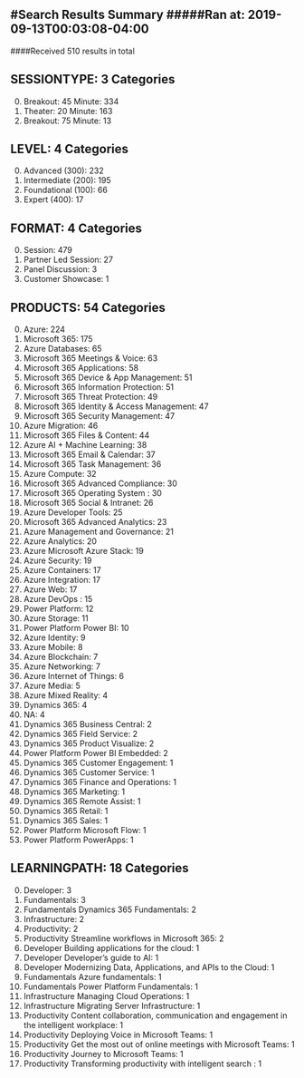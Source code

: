 #Search Results Summary
#####Ran at: 2019-09-13T00:03:08-04:00
-----------------------
####Received 510 results in total

SESSIONTYPE: 3 Categories
-------------------------
0. Breakout: 45 Minute: 334
1. Theater: 20 Minute: 163
2. Breakout: 75 Minute: 13

LEVEL: 4 Categories
-------------------
0. Advanced (300): 232
1. Intermediate (200): 195
2. Foundational (100): 66
3. Expert (400): 17

FORMAT: 4 Categories
--------------------
0. Session: 479
1. Partner Led Session: 27
2. Panel Discussion: 3
3. Customer Showcase: 1

PRODUCTS: 54 Categories
-----------------------
0. Azure: 224
1. Microsoft 365: 175
2. Azure	Databases: 65
3. Microsoft 365	Meetings & Voice: 63
4. Microsoft 365	Applications: 58
5. Microsoft 365	Device & App Management: 51
6. Microsoft 365	Information Protection: 51
7. Microsoft 365	Threat Protection: 49
8. Microsoft 365	Identity & Access Management: 47
9. Microsoft 365	Security Management: 47
10. Azure	Migration: 46
11. Microsoft 365	Files & Content: 44
12. Azure	AI + Machine Learning: 38
13. Microsoft 365	Email & Calendar: 37
14. Microsoft 365	Task Management: 36
15. Azure	Compute: 32
16. Microsoft 365	Advanced Compliance: 30
17. Microsoft 365	Operating System : 30
18. Microsoft 365	Social & Intranet: 26
19. Azure	Developer Tools: 25
20. Microsoft 365	Advanced Analytics: 23
21. Azure	Management and Governance: 21
22. Azure	Analytics: 20
23. Azure	Microsoft Azure Stack: 19
24. Azure	Security: 19
25. Azure	Containers: 17
26. Azure	Integration: 17
27. Azure	Web: 17
28. Azure	DevOps : 15
29. Power Platform: 12
30. Azure	Storage: 11
31. Power Platform	Power BI: 10
32. Azure	Identity: 9
33. Azure	Mobile: 8
34. Azure	Blockchain: 7
35. Azure	Networking: 7
36. Azure	Internet of Things: 6
37. Azure	Media: 5
38. Azure	Mixed Reality: 4
39. Dynamics 365: 4
40. NA: 4
41. Dynamics 365	Business Central: 2
42. Dynamics 365	Field Service: 2
43. Dynamics 365	Product Visualize: 2
44. Power Platform	Power BI Embedded: 2
45. Dynamics 365	Customer Engagement: 1
46. Dynamics 365	Customer Service: 1
47. Dynamics 365	Finance and Operations: 1
48. Dynamics 365	Marketing: 1
49. Dynamics 365	Remote Assist: 1
50. Dynamics 365	Retail: 1
51. Dynamics 365	Sales: 1
52. Power Platform	Microsoft Flow: 1
53. Power Platform	PowerApps: 1

LEARNINGPATH: 18 Categories
---------------------------
0. Developer: 3
1. Fundamentals: 3
2. Fundamentals	Dynamics 365 Fundamentals: 2
3. Infrastructure: 2
4. Productivity: 2
5. Productivity	Streamline workflows in Microsoft 365: 2
6. Developer	Building applications for the cloud: 1
7. Developer	Developer’s guide to AI: 1
8. Developer	Modernizing Data, Applications, and APIs to the Cloud: 1
9. Fundamentals	Azure fundamentals: 1
10. Fundamentals	Power Platform Fundamentals: 1
11. Infrastructure	Managing Cloud Operations: 1
12. Infrastructure	Migrating Server Infrastructure: 1
13. Productivity	Content collaboration, communication and engagement in the intelligent workplace: 1
14. Productivity	Deploying Voice in Microsoft Teams: 1
15. Productivity	Get the most out of online meetings with Microsoft Teams: 1
16. Productivity	Journey to Microsoft Teams: 1
17. Productivity	Transforming productivity with intelligent search : 1

